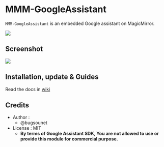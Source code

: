 # MMM-GoogleAssistant

`MMM-GoogleAssistant` is an embedded Google assistant on MagicMirror.


![](https://github.com/bugsounet/MMM-GoogleAssistant/blob/dev/resources/GA_Big.png)

## Screenshot

![](https://github.com/bugsounet/MMM-GoogleAssistant/blob/dev/resources/previewFS.jpg)

## Installation, update & Guides
Read the docs in [wiki](https://github.com/bugsounet/MMM-GoogleAssistant/wiki)<br>

## Credits
- Author :
  - @bugsounet
- License : MIT
  - **By terms of Google Assistant SDK, You are not allowed to use or provide this module for commercial purpose.**
